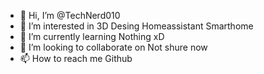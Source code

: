 - 👋 Hi, I’m @TechNerd010
- 👀 I’m interested in 3D Desing Homeassistant Smarthome
- 🌱 I’m currently learning Nothing xD
- 💞️ I’m looking to collaborate on Not shure now
- 📫 How to reach me Github 

<!---
TechNerd010/TechNerd010 is a ✨ special ✨ repository because its `README.md` (this file) appears on your GitHub profile.
You can click the Preview link to take a look at your changes.
--->
